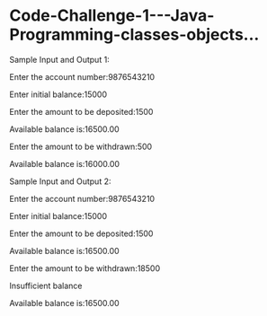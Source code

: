 # Code-Challenge-1---Java-Programming-classes-objects...

Sample Input and Output 1:

Enter the account number:9876543210

Enter initial balance:15000

Enter the amount to be deposited:1500

Available balance is:16500.00

Enter the amount to be withdrawn:500

Available balance is:16000.00

Sample Input and Output 2:

Enter the account number:9876543210

Enter initial balance:15000

Enter the amount to be deposited:1500

Available balance is:16500.00

Enter the amount to be withdrawn:18500

Insufficient balance

Available balance is:16500.00
